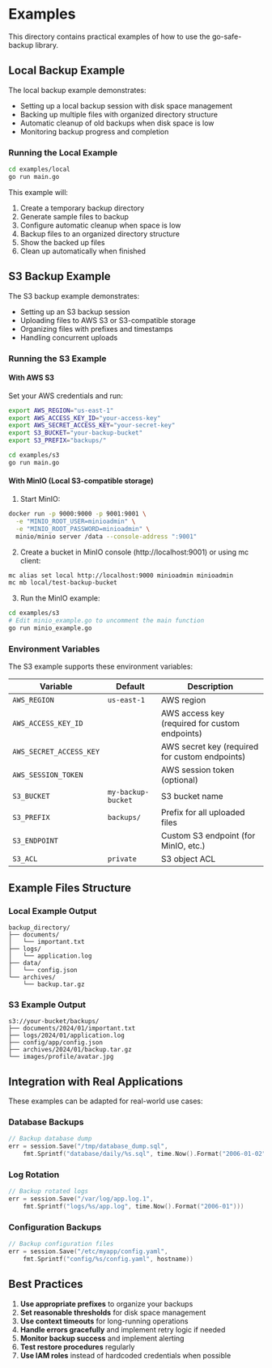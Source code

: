 # Examples

This directory contains practical examples of how to use the go-safe-backup library.

## Local Backup Example

The local backup example demonstrates:
- Setting up a local backup session with disk space management
- Backing up multiple files with organized directory structure
- Automatic cleanup of old backups when disk space is low
- Monitoring backup progress and completion

### Running the Local Example

```bash
cd examples/local
go run main.go
```

This example will:
1. Create a temporary backup directory
2. Generate sample files to backup
3. Configure automatic cleanup when space is low
4. Backup files to an organized directory structure
5. Show the backed up files
6. Clean up automatically when finished

## S3 Backup Example

The S3 backup example demonstrates:
- Setting up an S3 backup session
- Uploading files to AWS S3 or S3-compatible storage
- Organizing files with prefixes and timestamps
- Handling concurrent uploads

### Running the S3 Example

#### With AWS S3

Set your AWS credentials and run:

```bash
export AWS_REGION="us-east-1"
export AWS_ACCESS_KEY_ID="your-access-key"
export AWS_SECRET_ACCESS_KEY="your-secret-key"
export S3_BUCKET="your-backup-bucket"
export S3_PREFIX="backups/"

cd examples/s3
go run main.go
```

#### With MinIO (Local S3-compatible storage)

1. Start MinIO:
```bash
docker run -p 9000:9000 -p 9001:9001 \
  -e "MINIO_ROOT_USER=minioadmin" \
  -e "MINIO_ROOT_PASSWORD=minioadmin" \
  minio/minio server /data --console-address ":9001"
```

2. Create a bucket in MinIO console (http://localhost:9001) or using mc client:
```bash
mc alias set local http://localhost:9000 minioadmin minioadmin
mc mb local/test-backup-bucket
```

3. Run the MinIO example:
```bash
cd examples/s3
# Edit minio_example.go to uncomment the main function
go run minio_example.go
```

### Environment Variables

The S3 example supports these environment variables:

| Variable | Default | Description |
|----------|---------|-------------|
| `AWS_REGION` | `us-east-1` | AWS region |
| `AWS_ACCESS_KEY_ID` | | AWS access key (required for custom endpoints) |
| `AWS_SECRET_ACCESS_KEY` | | AWS secret key (required for custom endpoints) |
| `AWS_SESSION_TOKEN` | | AWS session token (optional) |
| `S3_BUCKET` | `my-backup-bucket` | S3 bucket name |
| `S3_PREFIX` | `backups/` | Prefix for all uploaded files |
| `S3_ENDPOINT` | | Custom S3 endpoint (for MinIO, etc.) |
| `S3_ACL` | `private` | S3 object ACL |

## Example Files Structure

### Local Example Output
```
backup_directory/
├── documents/
│   └── important.txt
├── logs/
│   └── application.log
├── data/
│   └── config.json
└── archives/
    └── backup.tar.gz
```

### S3 Example Output
```
s3://your-bucket/backups/
├── documents/2024/01/important.txt
├── logs/2024/01/application.log
├── config/app/config.json
├── archives/2024/01/backup.tar.gz
└── images/profile/avatar.jpg
```

## Integration with Real Applications

These examples can be adapted for real-world use cases:

### Database Backups
```go
// Backup database dump
err = session.Save("/tmp/database_dump.sql", 
    fmt.Sprintf("database/daily/%s.sql", time.Now().Format("2006-01-02")))
```

### Log Rotation
```go
// Backup rotated logs
err = session.Save("/var/log/app.log.1", 
    fmt.Sprintf("logs/%s/app.log", time.Now().Format("2006-01")))
```

### Configuration Backups
```go
// Backup configuration files
err = session.Save("/etc/myapp/config.yaml", 
    fmt.Sprintf("config/%s/config.yaml", hostname))
```

## Best Practices

1. **Use appropriate prefixes** to organize your backups
2. **Set reasonable thresholds** for disk space management
3. **Use context timeouts** for long-running operations
4. **Handle errors gracefully** and implement retry logic if needed
5. **Monitor backup success** and implement alerting
6. **Test restore procedures** regularly
7. **Use IAM roles** instead of hardcoded credentials when possible